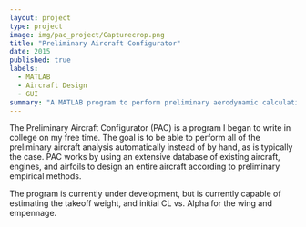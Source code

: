 ```yaml
---
layout: project
type: project
image: img/pac_project/Capturecrop.png
title: "Preliminary Aircraft Configurator"
date: 2015
published: true
labels:
  - MATLAB
  - Aircraft Design
  - GUI
summary: "A MATLAB program to perform preliminary aerodynamic calculations for initial designs."
---
```


The Preliminary Aircraft Configurator (PAC) is a program I began to write in college on my free time. The goal is to be able to perform all of the preliminary aircraft analysis automatically instead of by hand, as is typically the case. PAC works by using an extensive database of existing aircraft, engines, and airfoils to design an entire aircraft according to preliminary empirical methods.

The program is currently under development, but is currently capable of estimating the takeoff weight, and initial CL vs. Alpha for the wing and empennage.